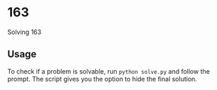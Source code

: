 # 163
Solving 163
## Usage
To check if a problem is solvable, run ```python solve.py``` and follow the prompt. The script gives you the option to hide the final solution.
